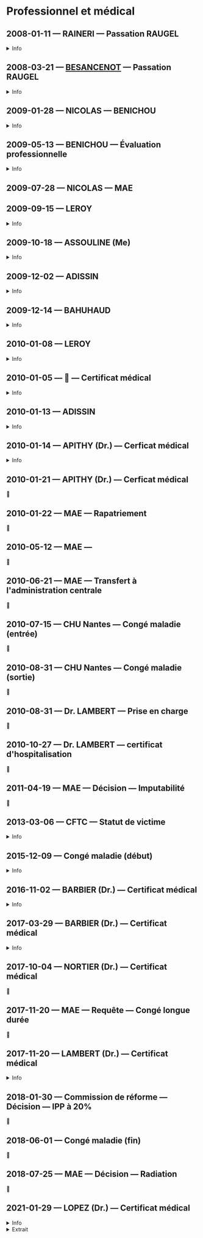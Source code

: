 # Professionnel et médical

## <a id="RAINERI-RAUGEL"></a>2008-01-11 — RAINERI — Passation RAUGEL
<details>
  <summary>Info</summary>
  
* [piece](../pieces/identifiant/82f04043)
</details>

## <a id="BESANC-RAUGEL"></a>2008-03-21 — [BESANCENOT](whoswho.md#besanc) — Passation RAUGEL
<details>
  <summary>Info</summary>
  
* [piece](../pieces/identifiant/70648ad4)
</details>

## 2009-01-28 — NICOLAS — BENICHOU

<details>
  <summary>Info</summary>
  
* [dossier](../pieces/identifiant/21b63641)
</details>

## 2009-05-13 — BENICHOU — Évaluation professionnelle
<details>
  <summary>Info</summary>
  
* [piece](../pieces/identifiant/3cd189d9)
</details>

## 2009-07-28 — NICOLAS — MAE

## 2009-09-15 — LEROY
<details>
  <summary>Info</summary>
  
* [dossier](../pieces/identifiant/55ba3b60)
</details>

## 2009-10-18 — ASSOULINE (Me)
<details>
  <summary>Info</summary>
  
* [dossier](../pieces/identifiant/9925f080)
</details>

## 2009-12-02 — ADISSIN
<details>
  <summary>Info</summary>
  
* [dossier](../pieces/identifiant/59dd3ab2)
</details>

## 2009-12-14 — BAHUHAUD
<details>
  <summary>Info</summary>
  
* [dossier](../pieces/identifiant/ef3c4d08)
</details>

## 2010-01-08 — LEROY
<details>
  <summary>Info</summary>
  
* [dossier](../pieces/identifiant/ef3c4d08)
</details>

## 2010-01-05 — 🚧 — Certificat médical
<details>
  <summary>Info</summary>
  
* Motif: virus/aphone
</details>

## 2010-01-13 — ADISSIN
<details>
  <summary>Info</summary>
  
* [dossier](../pieces/identifiant/241a304f)
</details>

## 2010-01-14 — APITHY (Dr.) — Cerficat médical
<details>
  <summary>Info</summary>
  
* Motif: coups et blessures
</details>

## 2010-01-21 — APITHY (Dr.) — Cerficat médical
🚧

## 2010-01-22 — MAE — Rapatriement
🚧

## 2010-05-12 — MAE — 
🚧

## 2010-06-21 — MAE — Transfert à l'administration centrale
🚧

## 2010-07-15 — CHU Nantes — Congé maladie (entrée)
🚧

## 2010-08-31 — CHU Nantes — Congé maladie (sortie)
🚧

## 2010-08-31 — Dr. LAMBERT — Prise en charge
🚧

## 2010-10-27 — Dr. LAMBERT — certificat d'hospitalisation
🚧

## 2011-04-19 — MAE — Décision — Imputabilité
🚧

## <a id="caecbb5"></a>2013-03-06 — CFTC — Statut de victime
<details>
  <summary>Info</summary>
  
* [piece](../pieces/identifiant/7caecbb5)
</details>

## <a id="raptussuic"></a>2015-12-09 — Congé maladie (début)
<details>
  <summary>Info</summary>
  
* Motif: raptus suicidaire
</details>

## <a id="a999fcb2"></a>2016-11-02 — BARBIER (Dr.) — Certificat médical
<details>
  <summary>Info</summary>
  
* [piece](../pieces/identifiant/a999fcb2)

* Points clés

> État de santé consécutif à la rechute de son accident de service de 2010-01-14 non consolidé
> Hospitalisation au CHU de Nantes du 2016-04-15 imputable à l'accident de service précité
> Inapte à reprendre le travail
> Nécessaire de changer d'administration
</details>

## 2017-03-29 — BARBIER (Dr.) — Certificat médical
<details>
  <summary>Info</summary>
  
* [piece](../pieces/identifiant/aab4aae)
</details>

## 2017-10-04 — NORTIER (Dr.) — Certificat médical
🚧

## 2017-11-20 — MAE — Requête — Congé longue durée
🚧

## 2017-11-20 — LAMBERT (Dr.) — Certificat médical
<details>
  <summary>Info</summary>
  
* Extrait: « stress d'origine professionnelle dû à une mutation à Nantes, à une fonction qui lui déplait »
</details>

## 2018-01-30 — Commission de réforme — Décision — IPP à 20%
🚧

## 2018-06-01 — Congé maladie (fin)
🚧

## 2018-07-25 — MAE — Décision — Radiation 
🚧

## 2021-01-29 — LOPEZ (Dr.) — Certificat médical
<details>
  <summary>Info</summary>
  
* [piece](../pieces/identifiant/69d142)
</details>

<details>
  <summary>Extrait</summary>
  
Le score de 63 obtenu par Mme Nicolas sur l'échelle PCL 5 indique clairement et de façon indiscutable que Mme Nicolas présente un trouble psychotraumatique très sévère en rapport direct et certain avec l'agression subie le 14 janvier 2010.
Néanmoins, comme l'écrivent la plupart des psychiatres (à l'exception du Dr Nortier), elle est apte à reprendre son poste, et ce d'autant plus qu'elle pourrait bénéficier d'une thérapie brève, spécialisée, qui devrait améliorer son trouble psychotraumatique
</details>



